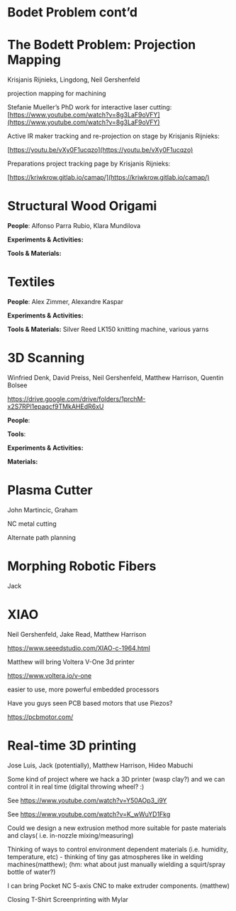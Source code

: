 # Bodet Problem cont’d

# **The Bodett Problem: Projection Mapping**

Krisjanis Rijnieks, Lingdong, Neil Gershenfeld

projection mapping for machining

Stefanie Mueller’s PhD work for interactive laser cutting: [https://www.youtube.com/watch?v=8g3LaF9oVFY](https://www.youtube.com/watch?v=8g3LaF9oVFY)

Active IR maker tracking and re-projection on stage by Krisjanis Rijnieks:

[https://youtu.be/vXy0F1ucqzo](https://youtu.be/vXy0F1ucqzo)

Preparations project tracking page by Krisjanis Rijnieks:

[https://kriwkrow.gitlab.io/camap/](https://kriwkrow.gitlab.io/camap/)

# **Structural Wood Origami**

**People**: Alfonso Parra Rubio, Klara Mundilova

**Experiments & Activities:**

**Tools & Materials:**

# **Textiles**

**People**: Alex Zimmer, Alexandre Kaspar

**Experiments & Activities:**

**Tools & Materials:** Silver Reed LK150 knitting machine, various yarns

# **3D Scanning**

Winfried Denk, David Preiss, Neil Gershenfeld, Matthew Harrison, Quentin Bolsee

https://drive.google.com/drive/folders/1prchM-x2S7RPl1epaqcf9TMkAHEdR6xU

**People**:

**Tools**:

**Experiments & Activities:**

**Materials:**

# **Plasma Cutter**

John Martincic, Graham

NC metal cutting

Alternate path planning

# **Morphing Robotic Fibers**

Jack

# **XIAO**

Neil Gershenfeld, Jake Read, Matthew Harrison

https://www.seeedstudio.com/XIAO-c-1964.html

Matthew will bring Voltera V-One 3d printer

https://www.voltera.io/v-one

easier to use, more powerful embedded processors

Have you guys seen PCB based motors that use Piezos?

https://pcbmotor.com/

# **Real-time 3D printing**

Jose Luis, Jack (potentially), Matthew Harrison, Hideo Mabuchi

Some kind of project where we hack a 3D printer (wasp clay?) and we can control it in real time (digital throwing wheel? :)

See https://www.youtube.com/watch?v=Y50AOp3_i9Y

See https://www.youtube.com/watch?v=K_wWuYD1Fkg

Could we design a new extrusion method more suitable for paste materials and clays( i.e. in-nozzle mixing/measuring)

Thinking of ways to control environment dependent materials (i.e. humidity, temperature, etc) - thinking of tiny gas atmospheres like in welding machines(matthew); (hm: what about just manually wielding a squirt/spray bottle of water?)

I can bring Pocket NC 5-axis CNC to make extruder components. (matthew)

Closing T-Shirt Screenprinting with Mylar